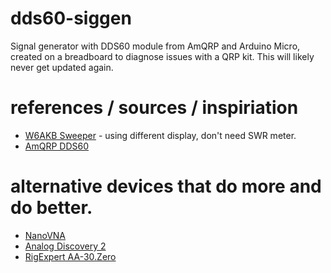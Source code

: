 # dds60-siggen
Signal generator with DDS60 module from AmQRP and Arduino Micro, created on a breadboard to diagnose issues with a QRP kit.  This will likely never get updated again.

# references / sources / inspiriation
* [W6AKB Sweeper](http://hamradioprojects.com/authors/w6akb/+sweeper/) - using different display, don't need SWR meter.
* [AmQRP DDS60](https://midnightdesignsolutions.com/dds60/)
    
# alternative devices that do more and do better.
* [NanoVNA](https://www.tindie.com/products/hcxqsgroup/nanovna-v2/)
* [Analog Discovery 2](https://www.adafruit.com/product/4652)
* [RigExpert AA-30.Zero](https://rigexpert.com/products/kits-analyzers/aa-30-zero/)
